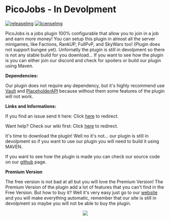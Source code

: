 [licenseImg]: https://img.shields.io/github/license/PicoJobs/PicoJobs.svg
[license]: https://github.com/Picono435/PicoJobs/blob/master/LICENSE
[releaseImg]: https://img.shields.io/github/release/PicoJobs/PicoNightPvP.svg?label=github%20release
[release]: https://github.com/Picono435/PicoJobs/releases/latest

[statistics]: https://bstats.org/plugin/bukkit/PicoJobs

# PicoJobs - In Devolpment

[![releaseImg]][release] [![licenseImg]][license]

PicoJobs is a jobs plugin 100% configurable that allow you to join in a job and earn more money! You can setup this plugin in almost all the server minigames, like Factions, RankUP, FullPvP, and SkyWars too! (Plugin does not support bungee yet). Unfornatly the plugin is still in devolpment so there is not any stable build for you download... If you want to see how the plugin is you can either join our discord and check for spoilers or build our plugin using Maven.

**Dependencies:**

Our plugin does not require any dependency, but it's highly recommend use [Vault](https://www.spigotmc.org/resources/vault.34315/) and [PlaceholderAPI](https://www.spigotmc.org/resources/placeholderapi.6245/) because without them some features of the plugin will not work.

**Links and Informations:**

If you find an issue send it here: Click [here](https://github.com/Picono435/PicoJobs/issues) to redirect.

Want help? Check our wiki first: Click [here](https://github.com/Picono435/PicoJobs/wiki) to redirect.

It's time to download the plugin! Well no it's not... our plugin is still in devolpment so if you want to use our plugin you will need to build it using MAVEN.

If you want to see how the plugin is made you can check our source code on our [github](https://github.com/Picono435/PicoJobs) page.

**Premium Version**

The free version is not bad at all but you will love the Premium Version! The Premium Version of the plugin add a lot of features that you can't find in the Free Version. But how to buy it? Well it's very easy just go to our [website](https://www.piconodev.tk/plugins/premium) and you will make everything automatic, remember that our site is still in devolpment so maybe you will not be able to buy the plugin.

<p align="center">
    <a href="https://bstats.org/plugin/bukkit/PicoJobs" title="PicoJobs on bStats">
        <img src="https://bstats.org/signatures/bukkit/PicoJobs.svg" />
    </a>
</p>
